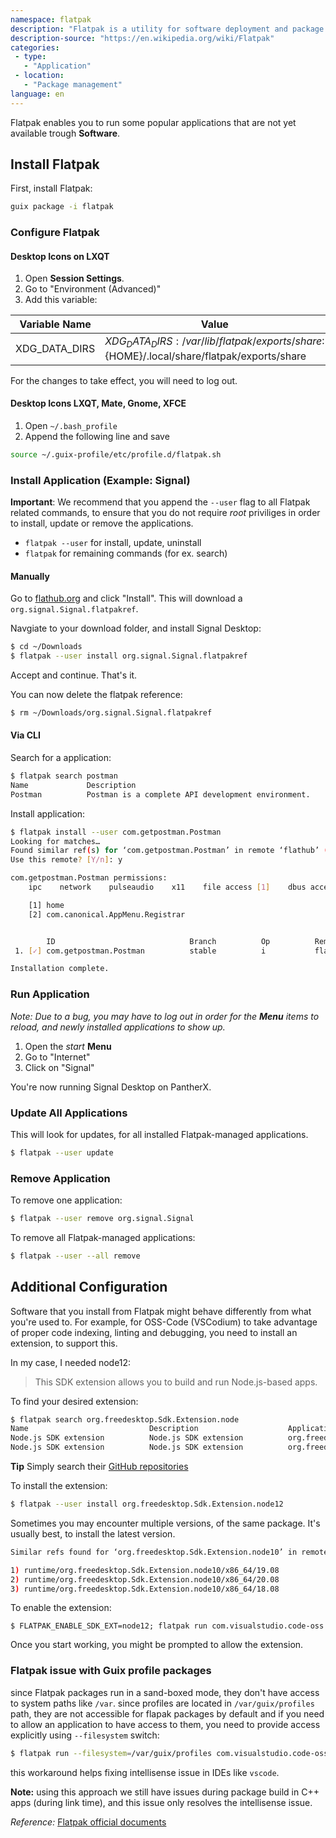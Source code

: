 ```yaml
---
namespace: flatpak
description: "Flatpak is a utility for software deployment and package management for Linux. It is advertised as offering a sandbox environment in which users can run application software in isolation from the rest of the system. Flatpak was developed as part of the freedesktop.org project (formerly known as X Desktop Group or XDG) and was originally called xdg-app."
description-source: "https://en.wikipedia.org/wiki/Flatpak"
categories:
 - type:
   - "Application"
 - location:
   - "Package management"
language: en
---
```


Flatpak enables you to run some popular applications that are not yet available trough **Software**.

## Install Flatpak

First, install Flatpak:

```bash
guix package -i flatpak
```

### Configure Flatpak

#### Desktop Icons on LXQT

1. Open **Session Settings**.
2. Go to "Environment (Advanced)"
3. Add this variable:

| Variable Name 	| Value                                         	|
|---------------	|-----------------------------------------------	|
| XDG_DATA_DIRS 	| $XDG_DATA_DIRS:/var/lib/flatpak/exports/share:${HOME}/.local/share/flatpak/exports/share 	|

For the changes to take effect, you will need to log out.

#### Desktop Icons LXQT, Mate, Gnome, XFCE

1. Open `~/.bash_profile`
2. Append the following line and save

```bash
source ~/.guix-profile/etc/profile.d/flatpak.sh
```

### Install Application (Example: Signal)

**Important**: We recommend that you append the `--user` flag to all Flatpak related commands, to ensure that you do not require _root_ priviliges in order to install, update or remove the applications.

- `flatpak --user` for install, update, uninstall
- `flatpak` for remaining commands (for ex. search)

#### Manually

Go to [flathub.org](https://flathub.org/apps/details/org.signal.Signal) and click "Install". This will download a `org.signal.Signal.flatpakref`.

Navgiate to your download folder, and install Signal Desktop:

```bash
$ cd ~/Downloads
$ flatpak --user install org.signal.Signal.flatpakref
```

Accept and continue. That's it.

You can now delete the flatpak reference:

```bash
$ rm ~/Downloads/org.signal.Signal.flatpakref
```

#### Via CLI

Search for a application:

```bash
$ flatpak search postman
Name             Description                                                 Application ID                  Version          Branch         Remotes
Postman          Postman is a complete API development environment.          com.getpostman.Postman          7.31.0           stable         flathub
```

Install application:

```bash
$ flatpak install --user com.getpostman.Postman
Looking for matches…
Found similar ref(s) for ‘com.getpostman.Postman’ in remote ‘flathub’ (user).
Use this remote? [Y/n]: y

com.getpostman.Postman permissions:
    ipc    network    pulseaudio    x11    file access [1]    dbus access [2]

    [1] home
    [2] com.canonical.AppMenu.Registrar


        ID                              Branch          Op          Remote          Download
 1. [✓] com.getpostman.Postman          stable          i           flathub         130.9 MB / 131.5 MB

Installation complete.
```

### Run Application

_Note: Due to a bug, you may have to log out in order for the **Menu** items to reload, and newly installed applications to show up._

1. Open the _start_ **Menu**
2. Go to "Internet"
3. Click on "Signal"

You're now running Signal Desktop on PantherX.

### Update All Applications

This will look for updates, for all installed Flatpak-managed applications.

```bash
$ flatpak --user update
```

### Remove Application

To remove one application:

```bash
$ flatpak --user remove org.signal.Signal
```

To remove all Flatpak-managed applications:

```bash
$ flatpak --user --all remove
```

## Additional Configuration

Software that you install from Flatpak might behave differently from what you're used to.
For example, for OSS-Code (VSCodium) to take advantage of proper code indexing, linting and debugging, you need to install an extension, to support this.

In my case, I needed node12:

> This SDK extension allows you to build and run Node.js-based apps.

To find your desired extension:

```sh
$ flatpak search org.freedesktop.Sdk.Extension.node
Name                           Description                    Application ID                           
Node.js SDK extension          Node.js SDK extension          org.freedesktop.Sdk.Extension.node12     
Node.js SDK extension          Node.js SDK extension          org.freedesktop.Sdk.Extension.node10     
```

**Tip** Simply search their [GitHub repositories](https://github.com/flathub?q=org.freedesktop.Sdk.Extension&type=&language=)

To install the extension:

```sh
$ flatpak --user install org.freedesktop.Sdk.Extension.node12
```

Sometimes you may encounter multiple versions, of the same package. It's usually best, to install the latest version.

```sh
Similar refs found for ‘org.freedesktop.Sdk.Extension.node10’ in remote ‘flathub’ (system):

1) runtime/org.freedesktop.Sdk.Extension.node10/x86_64/19.08
2) runtime/org.freedesktop.Sdk.Extension.node10/x86_64/20.08
3) runtime/org.freedesktop.Sdk.Extension.node10/x86_64/18.08
```

To enable the extension:

```
$ FLATPAK_ENABLE_SDK_EXT=node12; flatpak run com.visualstudio.code-oss
```

Once you start working, you might be prompted to allow the extension.

### Flatpak issue with Guix profile packages

since Flatpak packages run in a sand-boxed mode, they don't have access to system paths like `/var`.
since profiles are located in `/var/guix/profiles` path, they are not accessible for flapak packages 
by default and if you need to allow an application to have access to them, you need to provide access
explicitly using `--filesystem` switch:

```bash
$ flatpak run --filesystem=/var/guix/profiles com.visualstudio.code-oss
```

 this workaround helps fixing intellisense issue in IDEs like `vscode`.

**Note:** using this approach we still have issues during package build in C++ apps (during link time),
and this issue only resolves the intellisense issue.

*Reference:* [Flatpak official documents](https://docs.flatpak.org/en/latest/sandbox-permissions.html#filesystem-access)
